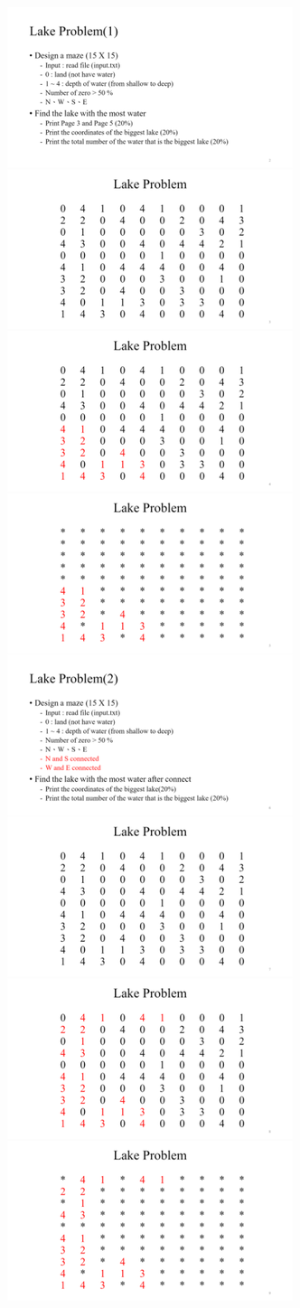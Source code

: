 ![image](https://github.com/kokoming/data-structure-HW/blob/master/%E8%B3%87%E7%B5%90HW1/%E9%A1%8C%E7%9B%AE/lake%20problem%20(1).png)
![image](https://github.com/kokoming/data-structure-HW/blob/master/%E8%B3%87%E7%B5%90HW1/%E9%A1%8C%E7%9B%AE/lake%20problem%20(2).png)
![image](https://github.com/kokoming/data-structure-HW/blob/master/%E8%B3%87%E7%B5%90HW1/%E9%A1%8C%E7%9B%AE/lake%20problem%20(3).png)
![image](https://github.com/kokoming/data-structure-HW/blob/master/%E8%B3%87%E7%B5%90HW1/%E9%A1%8C%E7%9B%AE/lake%20problem%20(4).png)
![image](https://github.com/kokoming/data-structure-HW/blob/master/%E8%B3%87%E7%B5%90HW1/%E9%A1%8C%E7%9B%AE/lake%20problem%20(5).png)
![image](https://github.com/kokoming/data-structure-HW/blob/master/%E8%B3%87%E7%B5%90HW1/%E9%A1%8C%E7%9B%AE/lake%20problem%20(6).png)
![image](https://github.com/kokoming/data-structure-HW/blob/master/%E8%B3%87%E7%B5%90HW1/%E9%A1%8C%E7%9B%AE/lake%20problem%20(7).png)
![image](https://github.com/kokoming/data-structure-HW/blob/master/%E8%B3%87%E7%B5%90HW1/%E9%A1%8C%E7%9B%AE/lake%20problem%20(8).png)
